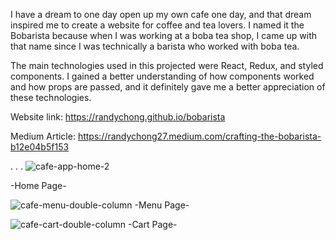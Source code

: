 I have a dream to one day open up my own cafe one day, and that dream inspired me to create a website for coffee and tea lovers. I named it the Bobarista because when I was working at a boba tea shop, I came up with that name since I was technically a barista who worked with boba tea.

The main technologies used in this projected were React, Redux, and styled components. I gained a better understanding of how components worked and how props are passed, and it definitely gave me a better appreciation of these technologies.

Website link: https://randychong.github.io/bobarista

Medium Article: https://randychong27.medium.com/crafting-the-bobarista-b12e04b5f153

 . . .
![cafe-app-home-2](https://user-images.githubusercontent.com/80119466/121717743-268c2500-caa7-11eb-89d8-1972d827bf9d.png)

-Home Page-



![cafe-menu-double-column](https://user-images.githubusercontent.com/80119466/121717972-6521df80-caa7-11eb-862e-e45894fd420c.png)
-Menu Page-



![cafe-cart-double-column](https://user-images.githubusercontent.com/80119466/121717996-6bb05700-caa7-11eb-8d3c-e16180c25889.png)
-Cart Page-
